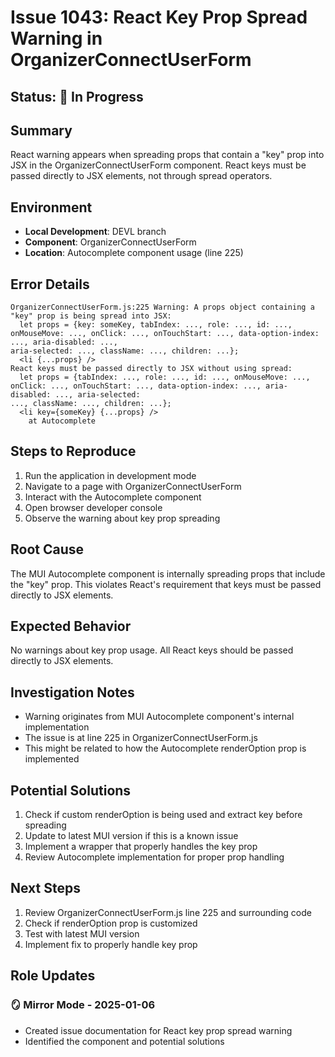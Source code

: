 # Issue 1043: React Key Prop Spread Warning in OrganizerConnectUserForm

## Status: 🚧 In Progress

## Summary
React warning appears when spreading props that contain a "key" prop into JSX in the OrganizerConnectUserForm component. React keys must be passed directly to JSX elements, not through spread operators.

## Environment
- **Local Development**: DEVL branch
- **Component**: OrganizerConnectUserForm
- **Location**: Autocomplete component usage (line 225)

## Error Details
```
OrganizerConnectUserForm.js:225 Warning: A props object containing a "key" prop is being spread into JSX:
  let props = {key: someKey, tabIndex: ..., role: ..., id: ..., onMouseMove: ..., onClick: ..., onTouchStart: ..., data-option-index: ..., aria-disabled: ..., 
aria-selected: ..., className: ..., children: ...};
  <li {...props} />
React keys must be passed directly to JSX without using spread:
  let props = {tabIndex: ..., role: ..., id: ..., onMouseMove: ..., onClick: ..., onTouchStart: ..., data-option-index: ..., aria-disabled: ..., aria-selected: 
..., className: ..., children: ...};
  <li key={someKey} {...props} />
    at Autocomplete
```

## Steps to Reproduce
1. Run the application in development mode
2. Navigate to a page with OrganizerConnectUserForm
3. Interact with the Autocomplete component
4. Open browser developer console
5. Observe the warning about key prop spreading

## Root Cause
The MUI Autocomplete component is internally spreading props that include the "key" prop. This violates React's requirement that keys must be passed directly to JSX elements.

## Expected Behavior
No warnings about key prop usage. All React keys should be passed directly to JSX elements.

## Investigation Notes
- Warning originates from MUI Autocomplete component's internal implementation
- The issue is at line 225 in OrganizerConnectUserForm.js
- This might be related to how the Autocomplete renderOption prop is implemented

## Potential Solutions
1. Check if custom renderOption is being used and extract key before spreading
2. Update to latest MUI version if this is a known issue
3. Implement a wrapper that properly handles the key prop
4. Review Autocomplete implementation for proper prop handling

## Next Steps
1. Review OrganizerConnectUserForm.js line 225 and surrounding code
2. Check if renderOption prop is customized
3. Test with latest MUI version
4. Implement fix to properly handle key prop

## Role Updates

### 🪞 Mirror Mode - 2025-01-06
- Created issue documentation for React key prop spread warning
- Identified the component and potential solutions